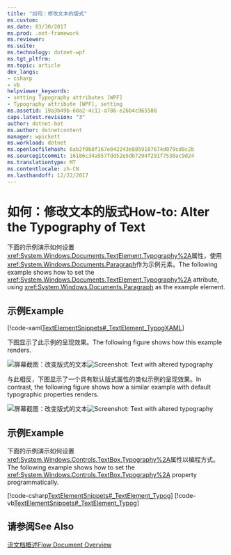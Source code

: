 ```yaml
---
title: "如何：修改文本的版式"
ms.custom: 
ms.date: 03/30/2017
ms.prod: .net-framework
ms.reviewer: 
ms.suite: 
ms.technology: dotnet-wpf
ms.tgt_pltfrm: 
ms.topic: article
dev_langs:
- csharp
- vb
helpviewer_keywords:
- setting Typography attributes [WPF]
- Typography attribute [WPF], setting
ms.assetid: 19a3b49b-60a2-4c11-a786-e26b4c965588
caps.latest.revision: "3"
author: dotnet-bot
ms.author: dotnetcontent
manager: wpickett
ms.workload: dotnet
ms.openlocfilehash: 6ab2f0b8f167e042243e8859187674d079cd8c2b
ms.sourcegitcommit: 16186c34a957fdd52e5db7294f291f7530ac9d24
ms.translationtype: MT
ms.contentlocale: zh-CN
ms.lasthandoff: 12/22/2017
---
```

# <a name="how-to-alter-the-typography-of-text"></a><span data-ttu-id="39da6-102">如何：修改文本的版式</span><span class="sxs-lookup"><span data-stu-id="39da6-102">How-to: Alter the Typography of Text</span></span>
<span data-ttu-id="39da6-103">下面的示例演示如何设置<xref:System.Windows.Documents.TextElement.Typography%2A>属性，使用<xref:System.Windows.Documents.Paragraph>作为示例元素。</span><span class="sxs-lookup"><span data-stu-id="39da6-103">The following example shows how to set the <xref:System.Windows.Documents.TextElement.Typography%2A> attribute, using <xref:System.Windows.Documents.Paragraph> as the example element.</span></span>  
  
## <a name="example"></a><span data-ttu-id="39da6-104">示例</span><span class="sxs-lookup"><span data-stu-id="39da6-104">Example</span></span>  
 [!code-xaml[TextElementSnippets#_TextElement_TypogXAML](../../../../samples/snippets/csharp/VS_Snippets_Wpf/TextElementSnippets/CSharp/Window1.xaml#_textelement_typogxaml)]  
  
 <span data-ttu-id="39da6-105">下图显示了此示例的呈现效果。</span><span class="sxs-lookup"><span data-stu-id="39da6-105">The following figure shows how this example renders.</span></span>  
  
 <span data-ttu-id="39da6-106">![屏幕截图：改变版式的文本](../../../../docs/framework/wpf/advanced/media/textelement-typog.png "TextElement_Typog")</span><span class="sxs-lookup"><span data-stu-id="39da6-106">![Screenshot: Text with altered typography](../../../../docs/framework/wpf/advanced/media/textelement-typog.png "TextElement_Typog")</span></span>  
  
 <span data-ttu-id="39da6-107">与此相反，下图显示了一个具有默认版式属性的类似示例的呈现效果。</span><span class="sxs-lookup"><span data-stu-id="39da6-107">In contrast, the following figure shows how a similar example with default typographic properties renders.</span></span>  
  
 <span data-ttu-id="39da6-108">![屏幕截图：改变版式的文本](../../../../docs/framework/wpf/advanced/media/textelement-typog-default.png "TextElement_Typog_Default")</span><span class="sxs-lookup"><span data-stu-id="39da6-108">![Screenshot: Text with altered typography](../../../../docs/framework/wpf/advanced/media/textelement-typog-default.png "TextElement_Typog_Default")</span></span>  
  
## <a name="example"></a><span data-ttu-id="39da6-109">示例</span><span class="sxs-lookup"><span data-stu-id="39da6-109">Example</span></span>  
 <span data-ttu-id="39da6-110">下面的示例演示如何设置<xref:System.Windows.Controls.TextBox.Typography%2A>属性以编程方式。</span><span class="sxs-lookup"><span data-stu-id="39da6-110">The following example shows how to set the <xref:System.Windows.Controls.TextBox.Typography%2A> property programmatically.</span></span>  
  
 [!code-csharp[TextElementSnippets#_TextElement_Typog](../../../../samples/snippets/csharp/VS_Snippets_Wpf/TextElementSnippets/CSharp/Window1.xaml.cs#_textelement_typog)]
 [!code-vb[TextElementSnippets#_TextElement_Typog](../../../../samples/snippets/visualbasic/VS_Snippets_Wpf/TextElementSnippets/visualbasic/window1.xaml.vb#_textelement_typog)]  
  
## <a name="see-also"></a><span data-ttu-id="39da6-111">请参阅</span><span class="sxs-lookup"><span data-stu-id="39da6-111">See Also</span></span>  
 [<span data-ttu-id="39da6-112">流文档概述</span><span class="sxs-lookup"><span data-stu-id="39da6-112">Flow Document Overview</span></span>](../../../../docs/framework/wpf/advanced/flow-document-overview.md)
